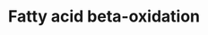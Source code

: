 ---
annotations:
- id: PW:0000738
  parent: classic metabolic pathway
  type: Pathway Ontology
  value: fatty acid beta degradation pathway
authors:
- MaintBot
- Thomas
- Christine Chichester
- Mkutmon
- MirkoBaranzini
- Egonw
- Eweitz
citedin:
- link: PMC9170023
- link: PMC7650246
- link: PMC9530846
description: Complete fatty acid beta-oxidation pathway for saturated and unsaturated
  fatty acids, developed and curated internally by BiGCaT Bioinformatics.   This pathway
  was previously split into three parts plus a meta file for statistics. If you still
  have these you can replace all four with this single pathway.
last-edited: 2021-05-07
organisms:
- Mus musculus
redirect_from:
- /index.php/Pathway:WP1269
- /instance/WP1269
- /instance/WP1269_rr116490
revision: r116490
schema-jsonld:
- '@context': https://schema.org/
  '@id': https://wikipathways.github.io/pathways/WP1269.html
  '@type': Dataset
  creator:
    '@type': Organization
    name: WikiPathways
  description: Complete fatty acid beta-oxidation pathway for saturated and unsaturated
    fatty acids, developed and curated internally by BiGCaT Bioinformatics.   This
    pathway was previously split into three parts plus a meta file for statistics.
    If you still have these you can replace all four with this single pathway.
  keywords:
  - Acadl
  - Acadm
  - Acads
  - Acadvl
  - Acat1
  - Acetoacetyl-CoA
  - Acetyl-CoA
  - Acsl1
  - Acsl3
  - Acsl4
  - Acsl5
  - Acsl6
  - Acss2
  - Acyl-CoA
  - Chkb
  - Cpt1a
  - Cpt1b
  - Cpt2
  - Crat
  - Dci
  - Decr1
  - Dihydroxyacetone phosphate
  - Dld
  - Echs1
  - Gcdh
  - Gk2
  - Glutaryl-CoA
  - Glyceraldehyde 3-phosphate
  - Glycerol
  - Gpd2
  - Gyk
  - HADHB
  - Hadh
  - Hadha
  - Hadhb
  - Lauroyl-CoA
  - Linoleoyl-CoA
  - Lipc
  - Lipe
  - Lipf
  - Lpl
  - Pnpla2
  - Slc25a20
  - Tpi1
  license: CC0
  name: Fatty acid beta-oxidation
seo: CreativeWork
title: Fatty acid beta-oxidation
wpid: WP1269
---